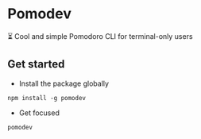 # Pomodev

⏳ Cool and simple Pomodoro CLI for terminal-only users

## Get started 

* Install the package globally

```shell
npm install -g pomodev
```

* Get focused

```shell
pomodev
```
